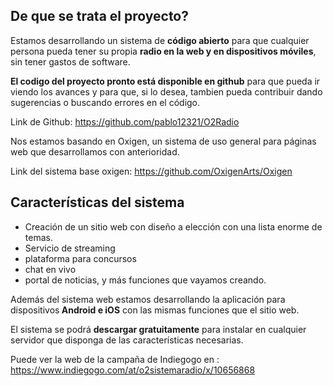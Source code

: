 

<h2>De que se trat<strong>a el proyecto?</strong></h2>
<p>Estamos desarrollando un sistema de <strong>código abierto</strong> para que cualquier persona pueda tener su propia <strong>radio en la web y en dispositivos móviles</strong>, sin tener gastos de software.</p>
<p><strong>El codigo del proyecto pronto está disponible en github</strong> para que pueda ir viendo los avances y para que, si lo desea, tambien pueda contribuir dando sugerencias o buscando errores en el código.</p>
<p>Link de Github: <a rel="noopener" href="https://github.com/pablo12321/O2Radio">https://github.com/pablo12321/O2Radio</a></p>
<p>Nos estamos basando en Oxigen, un sistema de uso general para páginas web que desarrollamos con anterioridad.</p>
<p>Link del sistema base oxigen: <a target="_blank" rel="noopener" href="https://github.com/OxigenArts/Oxigen">https://github.com/OxigenArts/Oxigen</a>
<h2>Características del sistema</h2>
<ul>
   <li>Creación de un sitio web con diseño a elección con una lista enorme de temas.</li>
   <li>Servicio de streaming</li>
   <li>plataforma para concursos</li>
   <li>chat en vivo</li>
   <li>portal de noticias, y más funciones que vayamos creando.</li>
</ul>
<p>Además del sistema web estamos desarrollando la aplicación para dispositivos<strong> Android e iOS</strong> con las mismas funciones que el sitio web.</p>
<p>El sistema se podrá <strong>descargar gratuitamente</strong> para instalar en cualquier servidor que disponga de las características necesarias.</p>

<p>Puede ver la web de la campaña de Indiegogo en : <a target="_blank" rel="noopener" href="https://www.indiegogo.com/at/o2sistemaradio/x/10656868">https://www.indiegogo.com/at/o2sistemaradio/x/10656868</a></p>
